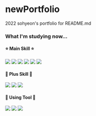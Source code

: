# newPortfolio
2022 sohyeon's portfolio for README.md

### What I'm studying now...
#### :star: Main Skill :star: <br />
<img src="https://img.shields.io/badge/HTML-E34F26?style=flat-square&logo=HTML5&logoColor=white"/> <img src="https://img.shields.io/badge/CSS-1572B6?style=flat-square&logo=CSS3&logoColor=white"/> <img src="https://img.shields.io/badge/SCSS-CC6699?style=flat-square&logo=Sass&logoColor=white"/> <img src="https://img.shields.io/badge/JAVASCRIPT-F7DF1E?style=flat-square&logo=JavaScript&logoColor=white"/> <img src="https://img.shields.io/badge/JQEURY-0769AD?style=flat-square&logo=jQeury&logoColor=white"/> <img src="https://img.shields.io/badge/GULP-CF4647?style=flat-square&logo=gulp&logoColor=white"/>

#### 📝 Plus Skill 📝 <br />
<img src="https://img.shields.io/badge/REACT-61DAFB?style=flat-square&logo=React&logoColor=white"/> <img src="https://img.shields.io/badge/MySQL-4479A1?style=flat-square&logo=MySQL&logoColor=white"/> <img src="https://img.shields.io/badge/Notion-000000?style=flat-square&logo=Notion&logoColor=white"/>

#### 🧰 Using Tool 🧰 <br />
<img src="https://img.shields.io/badge/VSCODE-007ACC?style=flat-square&logo=Visual Studio Code&logoColor=white"/> <img src="https://img.shields.io/badge/adobeXD-FF61F6?style=flat-square&logo=Adobe XD&logoColor=white"/> <img src="https://img.shields.io/badge/adobeIllustrator-FF9A00?style=flat-square&logo=Adobe Illustrator&logoColor=white"/> 

